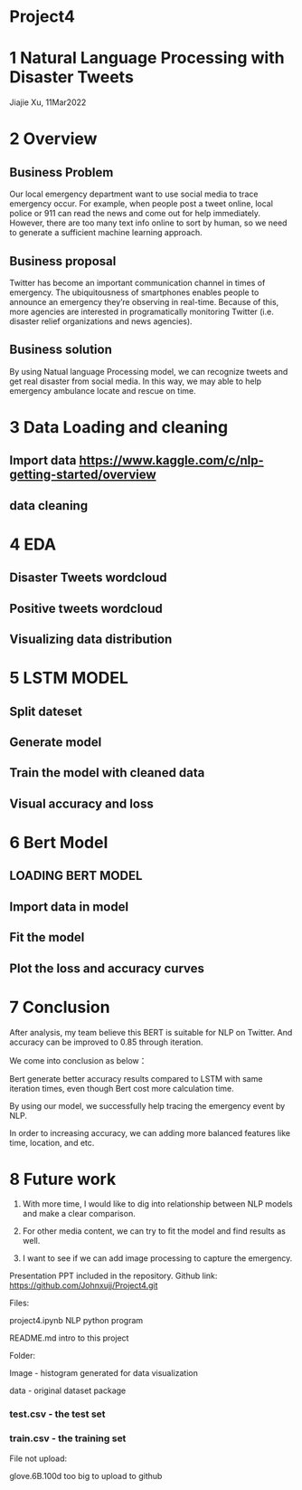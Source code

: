 # Project4
# 1  Natural Language Processing with Disaster Tweets
Jiajie Xu, 11Mar2022

# 2 Overview

## Business Problem
Our local emergency department want to use social media to trace emergency occur. For example, when people post a tweet online, local police or 911 can read the news and come out for help immediately. However, there are too many text info online to sort by human, so we need to generate a sufficient machine learning approach. 
## Business proposal
Twitter has become an important communication channel in times of emergency.
The ubiquitousness of smartphones enables people to announce an emergency they’re observing in real-time. Because of this, more agencies are interested in programatically monitoring Twitter (i.e. disaster relief organizations and news agencies).
## Business solution
By using Natual language Processing model, we can recognize tweets and get real disaster from social media. In this way, we may able to help emergency ambulance locate and rescue on time. 

# 3 Data Loading and cleaning

## Import data https://www.kaggle.com/c/nlp-getting-started/overview
## data cleaning

# 4 EDA
## Disaster Tweets wordcloud 
## Positive tweets wordcloud
## Visualizing data distribution

# 5 LSTM MODEL
## Split dateset
## Generate model
## Train the model with cleaned data
## Visual accuracy and loss

# 6 Bert Model
## LOADING BERT MODEL
## Import data in model
## Fit the model
## Plot the loss and accuracy curves 

# 7 Conclusion
After analysis, my team believe this BERT is suitable for NLP on Twitter. And accuracy can be improved to 0.85 through iteration.​

We come into conclusion as below：​

Bert generate better accuracy results compared to LSTM with same iteration times, even though Bert cost more calculation time.​

By using our model, we successfully help tracing the emergency event by NLP. ​

In order to increasing accuracy, we can adding more balanced features like time, location, and etc.

# 8 Future work
1. With more time, I would like to dig into relationship between NLP models and make a  clear comparison.​

2. For other media content, we can try to fit the model and find results as well.​

3. I want to see if we can add image processing to capture the emergency.



Presentation PPT included in the repository.
Github link: https://github.com/Johnxujj/Project4.git

Files:

project4.ipynb NLP python program

README.md intro to this project

Folder:

Image - histogram generated for data visualization

data - original dataset package

### test.csv - the test set

### train.csv - the training set

File not upload:

glove.6B.100d too big to upload to github
